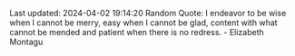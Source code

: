 Last updated: 2024-04-02 19:14:20
Random Quote: I endeavor to be wise when I cannot be merry, easy when I cannot be glad, content with what cannot be mended and patient when there is no redress. - Elizabeth Montagu
